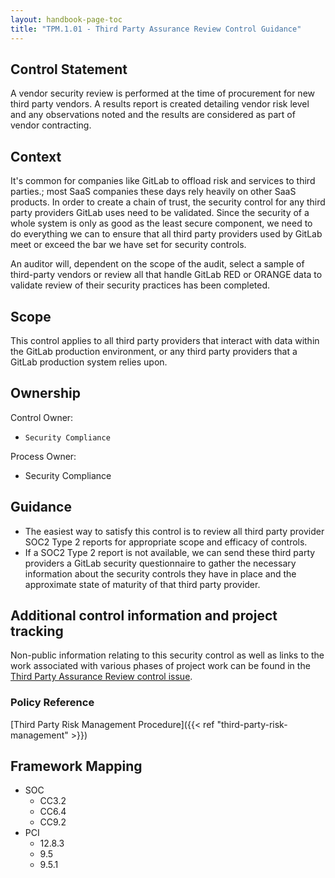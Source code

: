 ```yaml
---
layout: handbook-page-toc
title: "TPM.1.01 - Third Party Assurance Review Control Guidance"
---
```


## Control Statement

A vendor security review is performed at the time of procurement for new third party vendors. A results report is created detailing vendor risk level and any observations noted and the results are considered as part of vendor contracting.

## Context

It's common for companies like GitLab to offload risk and services to third parties.; most SaaS companies these days rely heavily on other SaaS products. In order to create a chain of trust, the security control for any third party providers GitLab uses need to be validated. Since the security of a whole system is only as good as the least secure component, we need to do everything we can to ensure that all third party providers used by GitLab meet or exceed the bar we have set for security controls.

An auditor will, dependent on the scope of the audit, select a sample of third-party vendors or review all that handle GitLab RED or ORANGE data to validate review of their security practices has been completed.

## Scope

This control applies to all third party providers that interact with data within the GitLab production environment, or any third party providers that a GitLab production system relies upon.

## Ownership

Control Owner:

- `Security Compliance`

Process Owner:

- Security Compliance

## Guidance

- The easiest way to satisfy this control is to review all third party provider SOC2 Type 2 reports for appropriate scope and efficacy of controls.
- If a SOC2 Type 2 report is not available, we can send these third party providers a GitLab security questionnaire to gather the necessary information about the security controls they have in place and the approximate state of maturity of that third party provider.

## Additional control information and project tracking

Non-public information relating to this security control as well as links to the work associated with various phases of project work can be found in the [Third Party Assurance Review control issue](https://gitlab.com/gitlab-com/gl-security/security-assurance/sec-compliance/compliance/issues/922).

### Policy Reference

[Third Party Risk Management Procedure]({{< ref "third-party-risk-management" >}})

## Framework Mapping

- SOC
  - CC3.2
  - CC6.4
  - CC9.2
- PCI
  - 12.8.3
  - 9.5
  - 9.5.1
